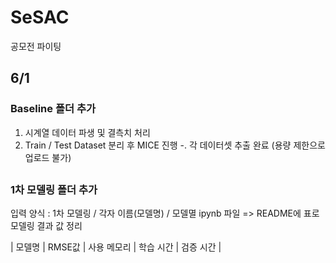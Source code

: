 # SeSAC
공모전 파이팅

## 6/1
### Baseline 폴더 추가
  1. 시계열 데이터 파생 및 결측치 처리
  2. Train / Test Dataset 분리 후 MICE 진행
     -. 각 데이터셋 추출 완료 (용량 제한으로 업로드 불가)
## 
### 1차 모델링 폴더 추가
입력 양식 : 1차 모델링 / 각자 이름(모델명) / 모델멸 ipynb 파일
=> README에 표로 모델링 결과 값 정리

| 모델명 | RMSE값 | 사용 메모리 | 학습 시간 | 검증 시간 |


